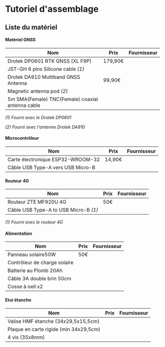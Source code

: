 Tutoriel d'assemblage
=====================
## Liste du matériel
#### Matériel GNSS

|**Nom**|**Prix**|**Fournisseur**|
|------------------|---------|------------|
|Drotek DP0601 RTK GNSS (XL F9P)|179,90€|
|JST-GH 6 pins Silicone cable *(1)*||
|Drotek DA910 Multiband GNSS Antenna|99,90€|
|Magnetic antenna pod *(2)*||
|5m SMA(Female) TNC(Female) coaxial antenna cable||

*(1) Fourni avec le Drotek DP0601*

*(2) Fourni avec l'antenne Drotek DA910*

#### Microcontrôleur
|**Nom**|**Prix**|**Fournisseur**|
|------------------|---------|------------|
|Carte électronique ESP32-WROOM-32|14,90€|
|Câble USB Type-A vers USB Micro-B||

#### Routeur 4G
|**Nom**|**Prix**|**Fournisseur**|
|------------------|---------|------------|
|Routeur ZTE MF920U 4G|50€|
|Câble USB Type-A to USB Micro-B *(1)*||

*(1) Fourni avec le routeur 4G*

#### Alimentation
|**Nom**|**Prix**|**Fournisseur**|
|------------------|---------|------------|
|Panneau solaire50W|50€|
|Contrôleur de charge solaire||
|Batterie au Plomb 20Ah||
|Câble 3A double brin 50cm||
|Cosse à oeil x2||

#### Etui étanche
|**Nom**|**Prix**|**Fournisseur**|
|------------------|---------|------------|
|Valise HMF étanche (34x29,5x15,5cm)||
|Plaque en carte rigide (min 34x29,5cm)||
|4 vis (35x8mm)||
